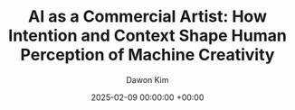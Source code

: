 ---
layout: post
title:  "AI as a Commercial Artist: How Intention and Context Shape Human Perception of Machine Creativity"
date:   2025-02-09 00:00:00 +00:00
image: /images/machinecreativity.png
categories: research
author: "Dawon Kim"
authors: "<strong><u>Dawon Kim</u></strong> & Young June Sah"
venue: "Under review in Proceedings of Human-Computer Interaction Korea"
pdf: /pdf/DawonKim_MachineCreativity_HCI2025_UnderReview.pdf 
---